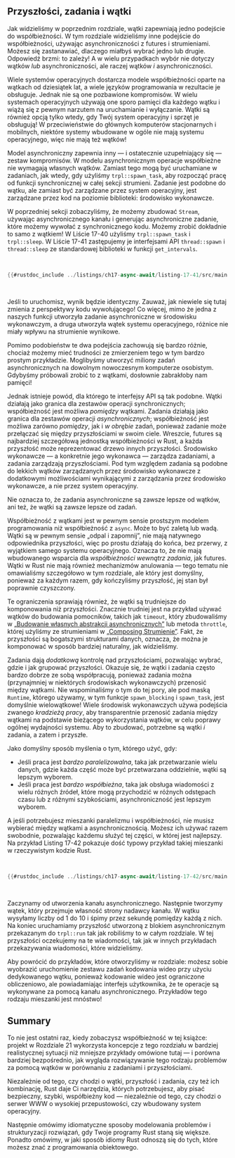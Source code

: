 ## Przyszłości, zadania i wątki

Jak widzieliśmy w poprzednim rozdziale, wątki zapewniają jedno podejście do współbieżności.
W tym rozdziale widzieliśmy inne podejście do współbieżności, używając asynchroniczności z
futures i strumieniami. Możesz się zastanawiać, dlaczego miałbyś wybrać jedno lub drugie. Odpowiedź brzmi: to zależy! A w wielu przypadkach wybór nie dotyczy wątków
*lub* asynchroniczności, ale raczej wątków *i* asynchroniczności.

Wiele systemów operacyjnych dostarcza modele współbieżności oparte na wątkach od
dziesiątek lat, a wiele języków programowania w rezultacie je obsługuje.
Jednak nie są one pozbawione kompromisów. W wielu systemach operacyjnych
używają one sporo pamięci dla każdego wątku i wiążą się z pewnym narzutem na
uruchamianie i wyłączanie. Wątki są również opcją tylko wtedy, gdy Twój
system operacyjny i sprzęt je obsługują! W przeciwieństwie do głównych komputerów stacjonarnych i mobilnych, niektóre systemy wbudowane w ogóle nie mają systemu operacyjnego, więc nie mają też
wątków!

Model asynchroniczny zapewnia inny — i ostatecznie uzupełniający się — zestaw
kompromisów. W modelu asynchronicznym operacje współbieżne nie wymagają własnych
wątków. Zamiast tego mogą być uruchamiane w zadaniach, jak wtedy, gdy użyliśmy `trpl::spawn_task`, aby
rozpocząć pracę od funkcji synchronicznej w całej sekcji strumieni. Zadanie
jest podobne do wątku, ale zamiast być zarządzane przez system operacyjny,
jest zarządzane przez kod na poziomie biblioteki: środowisko wykonawcze.

W poprzedniej sekcji zobaczyliśmy, że możemy zbudować `Stream`, używając asynchronicznego
kanału i generując asynchroniczne zadanie, które możemy wywołać z synchronicznego kodu. Możemy
zrobić dokładnie to samo z wątkiem! W Liście 17-40 użyliśmy
`trpl::spawn_task` i `trpl::sleep`. W Liście 17-41 zastępujemy je interfejsami API `thread::spawn` i `thread::sleep` ze standardowej biblioteki w funkcji `get_intervals`.

<Listing number="17-41" caption="Using the `std::thread` APIs instead of the async `trpl` APIs for the `get_intervals` function" file-name="src/main.rs">

```rust
{{#rustdoc_include ../listings/ch17-async-await/listing-17-41/src/main.rs:threads}}
```

</Listing>

Jeśli to uruchomisz, wynik będzie identyczny. Zauważ, jak niewiele się tutaj zmienia
z perspektywy kodu wywołującego! Co więcej, mimo że jedna z naszych
funkcji utworzyła zadanie asynchroniczne w środowisku wykonawczym, a druga utworzyła
wątek systemu operacyjnego, różnice nie miały wpływu na strumienie wynikowe.

Pomimo podobieństw te dwa podejścia zachowują się bardzo różnie, chociaż
możemy mieć trudności ze zmierzeniem tego w tym bardzo prostym przykładzie. Moglibyśmy
utworzyć miliony zadań asynchronicznych na dowolnym nowoczesnym komputerze osobistym. Gdybyśmy próbowali zrobić to
z wątkami, dosłownie zabrakłoby nam pamięci!

Jednak istnieje powód, dla którego te interfejsy API są tak podobne. Wątki działają jako granica
dla zestawów operacji synchronicznych; współbieżność jest możliwa *pomiędzy* wątkami.
Zadania działają jako granica dla zestawów operacji *asynchronicznych*; współbieżność jest możliwa
zarówno *pomiędzy*, jak i *w obrębie* zadań, ponieważ zadanie może przełączać się między
przyszłościami w swoim ciele. Wreszcie, futures są najbardziej szczegółową jednostką
współbieżności w Rust, a każda przyszłość może reprezentować drzewo innych przyszłości. Środowisko wykonawcze — a konkretnie jego wykonawca — zarządza zadaniami, a zadania zarządzają przyszłościami. Pod tym względem zadania są podobne do lekkich wątków zarządzanych przez środowisko wykonawcze z
dodatkowymi możliwościami wynikającymi z zarządzania przez środowisko wykonawcze, a nie przez
system operacyjny.

Nie oznacza to, że zadania asynchroniczne są zawsze lepsze od wątków, ani też, że wątki są zawsze lepsze od zadań.

Współbieżność z wątkami jest w pewnym sensie prostszym modelem programowania niż
współbieżność z `async`. Może to być zaletą lub wadą. Wątki są
w pewnym sensie „odpal i zapomnij”, nie mają natywnego odpowiednika przyszłości, więc
po prostu działają do końca, bez przerwy, z wyjątkiem samego systemu operacyjnego. Oznacza to, że nie mają wbudowanego wsparcia dla *współbieżności wewnątrz zadania*,
jak futures. Wątki w Rust nie mają również mechanizmów anulowania —
tego tematu nie omawialiśmy szczegółowo w tym rozdziale, ale który jest domyślny,
ponieważ za każdym razem, gdy kończyliśmy przyszłość, jej stan był poprawnie czyszczony.

Te ograniczenia sprawiają również, że wątki są trudniejsze do komponowania niż przyszłości. Znacznie
trudniej jest na przykład używać wątków do budowania pomocników, takich jak
`timeout`, który zbudowaliśmy w [„Budowanie własnych abstrakcji asynchronicznych”][combining-futures]
lub metoda `throttle`, której użyliśmy ze strumieniami w [„Composing Strumienie”][streams].
Fakt, że przyszłości są bogatszymi strukturami danych, oznacza, że ​​można je komponować
w sposób bardziej naturalny, jak widzieliśmy.

Zadania dają *dodatkową* kontrolę nad przyszłościami, pozwalając wybrać, gdzie
i jak grupować przyszłości. Okazuje się, że wątki i zadania często
bardzo dobrze ze sobą współpracują, ponieważ zadania można (przynajmniej w niektórych środowiskach wykonawczych) przenosić
między wątkami. Nie wspominaliśmy o tym do tej pory, ale pod maską `Runtime`, którego używamy, w tym funkcje `spawn_blocking` i
`spawn_task`, jest domyślnie wielowątkowe! Wiele środowisk wykonawczych używa
podejścia zwanego *kradzieżą pracy*, aby transparentnie przenosić zadania między wątkami
na podstawie bieżącego wykorzystania wątków, w celu
poprawy ogólnej wydajności systemu. Aby to zbudować, potrzebne są
wątki *i* zadania, a zatem i przyszłe.

Jako domyślny sposób myślenia o tym, którego użyć, gdy:

- Jeśli praca jest *bardzo paralelizowalna*, taka jak przetwarzanie wielu danych, gdzie
każda część może być przetwarzana oddzielnie, wątki są lepszym wyborem.
- Jeśli praca jest *bardzo współbieżna*, taka jak obsługa wiadomości z wielu
różnych źródeł, które mogą przychodzić w różnych odstępach czasu lub z różnymi szybkościami,
asynchroniczność jest lepszym wyborem.

A jeśli potrzebujesz mieszanki paralelizmu i współbieżności, nie musisz
wybierać między wątkami a asynchronicznością. Możesz ich używać razem swobodnie, pozwalając każdemu
służyć tej części, w której jest najlepszy. Na przykład Listing 17-42 pokazuje dość
typowy przykład takiej mieszanki w rzeczywistym kodzie Rust.

<Listing number="17-42" caption="Sending messages with blocking code in a thread and awaiting the messages in an async block" file-name="src/main.rs">

```rust
{{#rustdoc_include ../listings/ch17-async-await/listing-17-42/src/main.rs:all}}
```

</Listing>

Zaczynamy od utworzenia kanału asynchronicznego. Następnie tworzymy wątek, który przejmuje
własność strony nadawcy kanału. W wątku wysyłamy
liczby od 1 do 10 i śpimy przez sekundę pomiędzy każdą z nich. Na koniec uruchamiamy
przyszłość utworzoną z blokiem asynchronicznym przekazanym do `trpl::run` tak jak robiliśmy to
w całym rozdziale. W tej przyszłości oczekujemy na te wiadomości, tak jak w
innych przykładach przekazywania wiadomości, które widzieliśmy.

Aby powrócić do przykładów, które otworzyliśmy w rozdziale: możesz sobie wyobrazić uruchomienie
zestawu zadań kodowania wideo przy użyciu dedykowanego wątku, ponieważ kodowanie wideo
jest ograniczone obliczeniowo, ale powiadamiając interfejs użytkownika, że ​​te operacje są wykonywane za pomocą
kanału asynchronicznego. Przykładów tego rodzaju mieszanki jest mnóstwo!

## Summary

To nie jest ostatni raz, kiedy zobaczysz współbieżność w tej książce: projekt w
Rozdziale 21 wykorzysta koncepcje z tego rozdziału w bardziej realistycznej sytuacji
niż mniejsze przykłady omówione tutaj — i porówna bardziej bezpośrednio, jak wygląda rozwiązywanie tego rodzaju problemów za pomocą wątków w porównaniu z zadaniami i przyszłościami.

Niezależnie od tego, czy chodzi o wątki, przyszłość i zadania, czy też ich kombinację, Rust daje Ci narzędzia, których potrzebujesz, aby pisać bezpieczny, szybki, współbieżny
kod — niezależnie od tego, czy chodzi o serwer WWW o wysokiej przepustowości, czy wbudowany system operacyjny.

Następnie omówimy idiomatyczne sposoby modelowania problemów i strukturyzacji rozwiązań,
gdy Twoje programy Rust staną się większe. Ponadto omówimy, w jaki sposób idiomy Rust
odnoszą się do tych, które możesz znać z programowania obiektowego.


[combining-futures]: ch17-03-more-futures.html#building-our-own-async-abstractions
[streams]: ch17-04-streams.html#composing-streams
